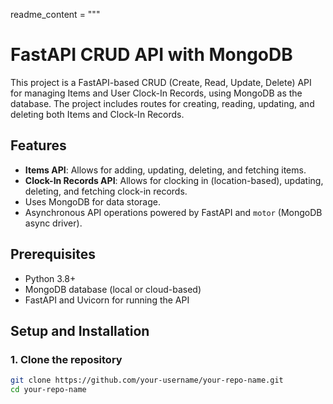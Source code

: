 readme_content = """
# FastAPI CRUD API with MongoDB

This project is a FastAPI-based CRUD (Create, Read, Update, Delete) API for managing Items and User Clock-In Records, using MongoDB as the database. The project includes routes for creating, reading, updating, and deleting both Items and Clock-In Records.

## Features
- **Items API**: Allows for adding, updating, deleting, and fetching items.
- **Clock-In Records API**: Allows for clocking in (location-based), updating, deleting, and fetching clock-in records.
- Uses MongoDB for data storage.
- Asynchronous API operations powered by FastAPI and `motor` (MongoDB async driver).

## Prerequisites

- Python 3.8+
- MongoDB database (local or cloud-based)
- FastAPI and Uvicorn for running the API

## Setup and Installation

### 1. Clone the repository

```bash
git clone https://github.com/your-username/your-repo-name.git
cd your-repo-name
